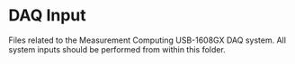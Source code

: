 # DAQ Input
Files related to the Measurement Computing USB-1608GX DAQ system. All system inputs should be performed from within this folder.